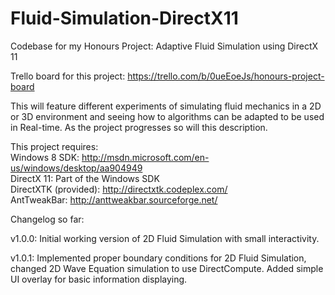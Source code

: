 Fluid-Simulation-DirectX11
==========================

Codebase for my Honours Project: Adaptive Fluid Simulation using DirectX 11

Trello board for this project: https://trello.com/b/0ueEoeJs/honours-project-board

This will feature different experiments of simulating fluid mechanics in a 2D or 3D environment and seeing how to algorithms
can be adapted to be used in Real-time. As the project progresses so will this description. 

This project requires:   
Windows 8 SDK: http://msdn.microsoft.com/en-us/windows/desktop/aa904949             
DirectX 11: Part of the Windows SDK    
DirectXTK (provided): http://directxtk.codeplex.com/    
AntTweakBar: http://anttweakbar.sourceforge.net/

Changelog so far:

v1.0.0: Initial working version of 2D Fluid Simulation with small interactivity. 
 
v1.0.1: Implemented proper boundary conditions for 2D Fluid Simulation, changed 2D Wave Equation simulation 
to use DirectCompute. Added simple UI overlay for basic information displaying.
